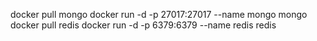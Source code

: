 docker pull mongo
docker run -d -p 27017:27017 --name mongo mongo
docker pull redis
docker run -d -p 6379:6379 --name redis redis


